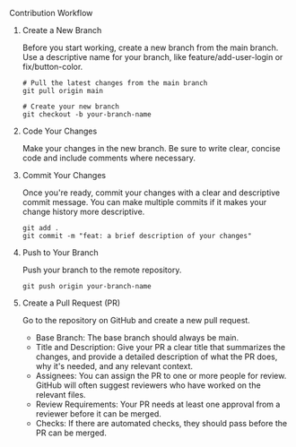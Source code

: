 Contribution Workflow

1. Create a New Branch

    Before you start working, create a new branch from the main branch. Use a descriptive name for your branch, like feature/add-user-login or fix/button-color.

    ```
    # Pull the latest changes from the main branch
    git pull origin main

    # Create your new branch
    git checkout -b your-branch-name
    ```

2. Code Your Changes

    Make your changes in the new branch. Be sure to write clear, concise code and include comments where necessary.

3. Commit Your Changes

    Once you're ready, commit your changes with a clear and descriptive commit message. You can make multiple commits if it makes your change history more descriptive.

    ```
    git add .
    git commit -m "feat: a brief description of your changes"
    ```

4. Push to Your Branch

    Push your branch to the remote repository.

    `git push origin your-branch-name`

5. Create a Pull Request (PR)

   Go to the repository on GitHub and create a new pull request.

   - Base Branch: The base branch should always be main.
   - Title and Description: Give your PR a clear title that summarizes the changes, and provide a detailed description of what the PR does, why it's needed, and any relevant context.
   - Assignees: You can assign the PR to one or more people for review. GitHub will often suggest reviewers who have worked on the relevant files.
   - Review Requirements: Your PR needs at least one approval from a reviewer before it can be merged.
   - Checks: If there are automated checks, they should pass before the PR can be merged.
